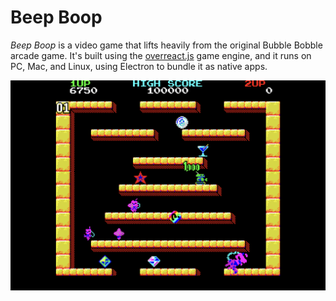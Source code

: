 # Beep Boop

_Beep Boop_ is a video game that lifts heavily from the original Bubble Bobble arcade game. It's built using the [overreact.js](overreactjs.github.io) game engine, and it runs on PC, Mac, and Linux, using Electron to bundle it as native apps.

![Screenshot](screenshot.png)
